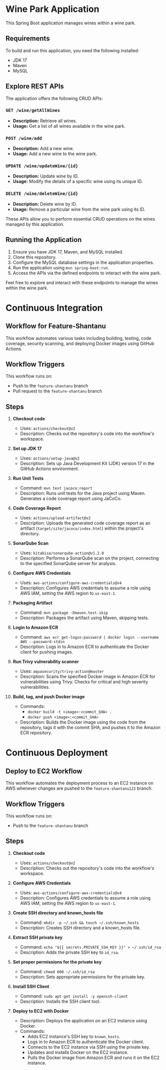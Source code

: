 # Wine Park Application

This Spring Boot application manages wines within a wine park.

## Requirements

To build and run this application, you need the following installed:

- JDK 17
- Maven
- MySQL

## Explore REST APIs

The application offers the following CRUD APIs:

### `GET /wine/getAllWines`

- **Description:** Retrieve all wines.
- **Usage:** Get a list of all wines available in the wine park.

### `POST /wine/add`

- **Description:** Add a new wine.
- **Usage:** Add a new wine to the wine park.

### `UPDATE /wine/updateWine/{id}`

- **Description:** Update wine by ID.
- **Usage:** Modify the details of a specific wine using its unique ID.

### `DELETE /wine/deleteWine/{id}`

- **Description:** Delete wine by ID.
- **Usage:** Remove a particular wine from the wine park using its ID.

These APIs allow you to perform essential CRUD operations on the wines managed by this application.

## Running the Application

1. Ensure you have JDK 17, Maven, and MySQL installed.
2. Clone this repository.
3. Configure the MySQL database settings in the application properties.
4. Run the application using `mvn spring-boot:run`.
5. Access the APIs via the defined endpoints to interact with the wine park.

Feel free to explore and interact with these endpoints to manage the wines within the wine park.


# Continuous Integration

## Workflow for Feature-Shantanu

This workflow automates various tasks including building, testing, code coverage, security scanning, and deploying Docker images using GitHub Actions.

## Workflow Triggers

This workflow runs on:
- Push to the `feature-shantanu` branch
- Pull request to the `feature-shantanu` branch

## Steps

1. **Checkout code**
   - Uses: `actions/checkout@v2`
   - Description: Checks out the repository's code into the workflow's workspace.

2. **Set up JDK 17**
   - Uses: `actions/setup-java@v2`
   - Description: Sets up Java Development Kit (JDK) version 17 in the GitHub Actions environment.

3. **Run Unit Tests**
   - Command: `mvn test jacoco:report`
   - Description: Runs unit tests for the Java project using Maven. Generates a code coverage report using JaCoCo.

4. **Code Coverage Report**
   - Uses: `actions/upload-artifact@v2`
   - Description: Uploads the generated code coverage report as an artifact (`target/site/jacoco/index.html`) within the project's directory.

5. **SonarQube Scan**
   - Uses: `kitabisa/sonarqube-action@v1.2.0`
   - Description: Performs a SonarQube scan on the project, connecting to the specified SonarQube server for analysis.

6. **Configure AWS Credentials**
   - Uses: `aws-actions/configure-aws-credentials@v4`
   - Description: Configures AWS credentials to assume a role using AWS IAM, setting the AWS region to `us-east-1`.

7. **Packaging Artifact**
   - Command: `mvn package -Dmaven.test.skip`
   - Description: Packages the artifact using Maven, skipping tests.

8. **Login to Amazon ECR**
   - Command: `aws ecr get-login-password | docker login --username AWS --password-stdin`
   - Description: Logs in to Amazon ECR to authenticate the Docker client for pushing images.

9. **Run Trivy vulnerability scanner**
   - Uses: `aquasecurity/trivy-action@master`
   - Description: Scans the specified Docker image in Amazon ECR for vulnerabilities using Trivy. Checks for critical and high severity vulnerabilities.

10. **Build, tag, and push Docker image**
    - Commands:
      - `docker build -t <image>:<commit_SHA> .`
      - `docker push <image>:<commit_SHA>`
    - Description: Builds the Docker image using the code from the repository, tags it with the commit SHA, and pushes it to the Amazon ECR repository.


# Continuous Deployment

## Deploy to EC2 Workflow

This workflow automates the deployment process to an EC2 instance on AWS whenever changes are pushed to the `feature-shantanu123` branch.

## Workflow Triggers

This workflow runs on:
- Push to the `feature-shantanu` branch

## Steps

1. **Checkout code**
   - Uses: `actions/checkout@v2`
   - Description: Checks out the repository's code into the workflow's workspace.

2. **Configure AWS Credentials**
   - Uses: `aws-actions/configure-aws-credentials@v4`
   - Description: Configures AWS credentials to assume a role using AWS IAM, setting the AWS region to `us-east-1`.

3. **Create SSH directory and known_hosts file**
   - Command: `mkdir -p ~/.ssh && touch ~/.ssh/known_hosts`
   - Description: Creates SSH directory and a known_hosts file.

4. **Extract SSH private key**
   - Command: `echo "${{ secrets.PRIVATE_SSH_KEY }}" > ~/.ssh/id_rsa`
   - Description: Adds the private SSH key to `id_rsa`.

5. **Set proper permissions for the private key**
   - Command: `chmod 600 ~/.ssh/id_rsa`
   - Description: Sets appropriate permissions for the private key.

6. **Install SSH Client**
   - Command: `sudo apt-get install -y openssh-client`
   - Description: Installs the SSH client tool.

7. **Deploy to EC2 with Docker**
   - Description: Deploys the application on an EC2 instance using Docker.
   - Commands:
     - Adds EC2 instance's SSH key to `known_hosts`.
     - Logs in to Amazon ECR to authenticate the Docker client.
     - Connects to the EC2 instance via SSH using the private key.
     - Updates and installs Docker on the EC2 instance.
     - Pulls the Docker image from Amazon ECR and runs it on the EC2 instance.


